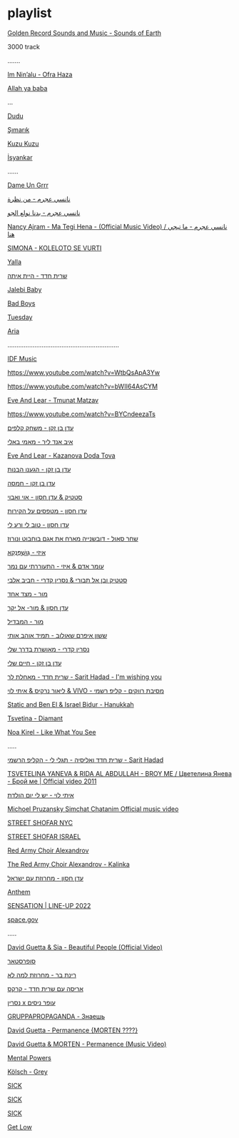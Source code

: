 # playlist


[Golden Record Sounds and Music - Sounds of Earth
](https://science.nasa.gov/mission/voyager/golden-record-contents/sounds/)


3000 track

.......

[ Im Nin’alu - Ofra Haza](https://www.youtube.com/watch?v=ZRnzTTYk7_Q)


[Allah ya baba](https://www.youtube.com/watch?v=0-6k2Cd5hVE)


...

[Dudu](https://www.youtube.com/watch?v=SCZgGVqVsbY)

[Şımarık](https://www.youtube.com/watch?v=cpp69ghR1IM)

[Kuzu Kuzu](https://www.youtube.com/watch?v=NAHRpEqgcL4) 

[ İsyankar](https://www.youtube.com/watch?v=Nb4G-O1LHhc)

......


[Dame Un Grrr](https://www.youtube.com/watch?v=vuMyYFvnTXg)

[ نانسي عجرم - من نظرة](https://www.youtube.com/watch?v=UFn1-pTQ85s)

[‏نانسي عجرم - بدنا نولع الجو](https://www.youtube.com/watch?v=iOP9PYLICK8)


[ Nancy Ajram - Ma Tegi Hena - (Official Music Video) / نانسي عجرم - ما تيجي هنا
](https://www.youtube.com/watch?v=UBBxGHvjNFM)

[SIMONA - KOLELOTO SE VURTI](https://www.youtube.com/watch?v=op9mC4j0PJM) 

[Yalla](https://www.youtube.com/watch?v=i7wveOu5hkQ)

[שרית חדד - היית איתה ](https://www.youtube.com/watch?v=duqK735HJyI)

[Jalebi Baby](https://www.youtube.com/watch?v=IFtwhMK64H8)

[Bad Boys](https://www.youtube.com/watch?v=6ttobrfMnyQ)

[Tuesday](https://www.youtube.com/watch?v=Y1_VsyLAGuk)

[Aria](https://www.youtube.com/watch?v=QZk3WKJc1ME)

..............................................................

 [IDF Music](https://www.youtube.com/playlist?list=PLObnKQho8o8NSEiGqPA0Ie0Upm4EFaKFp)

https://www.youtube.com/watch?v=WtbQsApA3Yw

https://www.youtube.com/watch?v=bWII64AsCYM

[Eve And Lear - Tmunat Matzav](https://www.youtube.com/watch?v=4BdWE5YQTmE)

https://www.youtube.com/watch?v=BYCndeezaTs

[ עדן בן זקן - משחק קלפים](https://www.youtube.com/watch?v=0uPx3_zaA50)


[איב אנד ליר - מאמי באלי](https://www.youtube.com/watch?v=CPF8OUF3dG4 )



[ Eve And Lear - Kazanova Doda Tova](https://www.youtube.com/watch?v=iIE267YyI44)

[עדן בן זקן - הגענו הבנות](https://www.youtube.com/watch?v=MbfNHvxwu_c)

[עדן בן זקן - חמסה ](https://www.youtube.com/watch?v=b3QTszIIMJs)

[סטטיק & עדן חסון - אוי ואבוי](https://www.youtube.com/watch?v=4X0XpX2RXks
) 

[עדן חסון - מטפסים על הקירות](https://www.youtube.com/watch?v=L2UV08m0DqY)


[ עדן חסון - טוב לי ורע לי](https://www.youtube.com/watch?v=5mCDA-TmeAY) 

 [שחר סאול - דובשנייה מארח את אגם בוחבוט ונורוז](https://www.youtube.com/watch?v=0aoNAe3BhAg)

[איזי - גֻּושְׁפַּנְקָא](https://www.youtube.com/watch?v=o8ArEYZ9G4Y)

[עומר אדם & איזי - התעוררתי עם נמר](https://www.youtube.com/watch?v=ucnJWiWFGaQ)
  
[סטטיק ובן אל תבורי & נסרין קדרי - חביב אלבי](https://www.youtube.com/watch?v=lYfrKmEYpdA)

[מור - מצד אחד](https://www.youtube.com/watch?v=PGRrq4yP0hw)

[עדן חסון & מור- אל יקר](https://www.youtube.com/watch?v=QsQsgv1PhNU) 

[מור - המבדיל](https://www.youtube.com/watch?v=S_at_rFif8k)

[ששון איפרם שאולוב - תמיד אוהב אותי ](https://www.youtube.com/watch?v=rgSvk335zis)

[נסרין קדרי - מאושרת בדרך שלי](https://www.youtube.com/watch?v=ZUE6L63C68k) 

[עדן בן זקן - חיים שלי](https://www.youtube.com/watch?v=qEEzKfGa1oY)


[שרית חדד - מאחלת לך - Sarit Hadad - I'm wishing you](https://www.youtube.com/watch?v=7QkhkMRWb28)


[ליאור נרקיס & איתי לוי & VIVO - מסיבת רווקים - קליפ רשמי](https://www.youtube.com/watch?v=8fpFQQ3Xlmw )


[Static and Ben El & Israel Bidur - Hanukkah](https://www.youtube.com/watch?v=P_mo8YCUEgw )

[Tsvetina - Diamant](https://www.youtube.com/watch?v=X8-P5OYKVH0 )

 [Noa Kirel - Like What You See](https://www.youtube.com/watch?v=_dpNA4LOv14)


.....

[  שרית חדד ואליסיה - תגלי לי - הקליפ הרשמי - Sarit Hadad
](https://www.youtube.com/watch?v=-RVzyx_wJ5U)


[TSVETELINA YANEVA & RIDA AL ABDULLAH - BROY ME / Цветелина Янева - Брой ме | Official video 2011](https://www.youtube.com/watch?v=J1E9A3YX-EU) 

 [איתי לוי - יש לי יום הולדת](https://www.youtube.com/watch?v=pl1wawr3ff8)


[ Michoel Pruzansky Simchat Chatanim Official music video
](https://www.youtube.com/watch?v=uu67YW2mEHI)

[ STREET SHOFAR NYC
](https://www.youtube.com/watch?v=R9OrWMSMKXg)

[ STREET SHOFAR ISRAEL
](https://www.youtube.com/watch?v=awATvJ9LK9o)


[ Red Army Choir Alexandrov
](https://www.youtube.com/@RedArmyChoirAlexandrov/videos)

[ The Red Army Choir Alexandrov - Kalinka](https://www.youtube.com/watch?v=oCc7ySI9YMw)


[ עדן חסון - מחרוזת עם ישראל](https://www.youtube.com/watch?v=GwEm2r9sZpE)


 [Anthem](https://www.youtube.com/watch?v=M-6E_aaaqPM)

 [ SENSATION | LINE-UP 2022](https://www.youtube.com/watch?v=icl9tp2YDhg)


[space.gov](https://www.youtube.com/@TeamSpaceIL)


.....

[ David Guetta & Sia - Beautiful People (Official Video)
](https://www.youtube.com/watch?v=S2fSojJqyNY)

[סופרסטאר](https://www.youtube.com/watch?v=1oeubF55EOA)
 
  [רינת בר - מחרוזת למה לא](https://www.youtube.com/watch?v=5Ac4_6nFZ2M )

[אריסה עם שרית חדד - קרקס ](https://www.youtube.com/watch?v=CcWGhp667mk)

[ נסרין x עופר ניסים](https://www.youtube.com/watch?v=D1ZfrQ-iDuM)





 [GRUPPAPROPAGANDA - Знаешь](https://www.youtube.com/watch?v=WzkLdxeBPfY)


[David Guetta - Permanence {MORTEN ????}](https://www.youtube.com/watch?v=Xm5wz96c7Ec)  

[ David Guetta & MORTEN - Permanence (Music Video)
](https://www.youtube.com/watch?v=U33VOkH-iOs)

[Mental Powers](https://www.youtube.com/watch?v=f_Rq20mwd7U)

[Kölsch - Grey](https://www.youtube.com/watch?v=mVM8D0BQLyY)


[SICK](https://www.youtube.com/watch?v=Qkal7K4Qh9M)

[SICK](https://www.youtube.com/watch?v=Qkal7K4Qh9M) 

[SICK](https://www.youtube.com/watch?v=Qkal7K4Qh9M) 


[Get Low](https://www.youtube.com/watch?v=12CeaxLiMgE)
